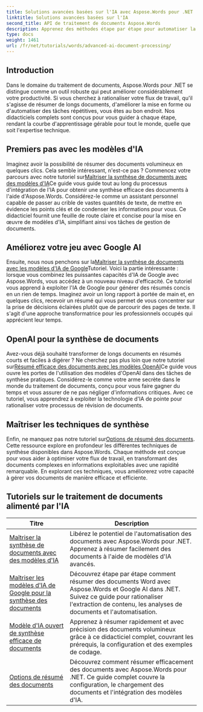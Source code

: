 ```yaml
---
title: Solutions avancées basées sur l'IA avec Aspose.Words pour .NET
linktitle: Solutions avancées basées sur l'IA
second_title: API de traitement de documents Aspose.Words
description: Apprenez des méthodes étape par étape pour automatiser la création, la manipulation et l’analyse de documents avec des informations et des capacités de traitement basées sur l’IA.
type: docs
weight: 1461
url: /fr/net/tutorials/words/advanced-ai-document-processing/
---
```

## Introduction

Dans le domaine du traitement de documents, Aspose.Words pour .NET se distingue comme un outil robuste qui peut améliorer considérablement votre productivité. Si vous cherchez à rationaliser votre flux de travail, qu'il s'agisse de résumer de longs documents, d'améliorer la mise en forme ou d'automatiser des tâches répétitives, vous êtes au bon endroit. Nos didacticiels complets sont conçus pour vous guider à chaque étape, rendant la courbe d'apprentissage gérable pour tout le monde, quelle que soit l'expertise technique.

## Premiers pas avec les modèles d'IA

 Imaginez avoir la possibilité de résumer des documents volumineux en quelques clics. Cela semble intéressant, n'est-ce pas ? Commencez votre parcours avec notre tutoriel sur[Maîtriser la synthèse de documents avec des modèles d'IA](./mastering-document-summarization-ai-model/)Ce guide vous guide tout au long du processus d'intégration de l'IA pour obtenir une synthèse efficace des documents à l'aide d'Aspose.Words. Considérez-le comme un assistant personnel capable de passer au crible de vastes quantités de texte, de mettre en évidence les points clés et de condenser les informations pour vous. Ce didacticiel fournit une feuille de route claire et concise pour la mise en œuvre de modèles d'IA, simplifiant ainsi vos tâches de gestion de documents.

## Améliorez votre jeu avec Google AI

 Ensuite, nous nous penchons sur la[Maîtriser la synthèse de documents avec les modèles d'IA de Google](./mastering-document-summarization-google-ai-model/)Tutoriel. Voici la partie intéressante : lorsque vous combinez les puissantes capacités d'IA de Google avec Aspose.Words, vous accédez à un nouveau niveau d'efficacité. Ce tutoriel vous apprend à exploiter l'IA de Google pour générer des résumés concis en un rien de temps. Imaginez avoir un long rapport à portée de main et, en quelques clics, recevoir un résumé qui vous permet de vous concentrer sur la prise de décisions éclairées plutôt que de parcourir des pages de texte. Il s'agit d'une approche transformatrice pour les professionnels occupés qui apprécient leur temps.

## OpenAI pour la synthèse de documents

 Avez-vous déjà souhaité transformer de longs documents en résumés courts et faciles à digérer ? Ne cherchez pas plus loin que notre tutoriel sur[Résumé efficace des documents avec les modèles OpenAI](./efficient-document-summarization-openai-model/)Ce guide vous ouvre les portes de l'utilisation des modèles d'OpenAI dans des tâches de synthèse pratiques. Considérez-le comme votre arme secrète dans le monde du traitement de documents, conçu pour vous faire gagner du temps et vous assurer de ne pas négliger d'informations critiques. Avec ce tutoriel, vous apprendrez à exploiter la technologie d'IA de pointe pour rationaliser votre processus de révision de documents.

## Maîtriser les techniques de synthèse

 Enfin, ne manquez pas notre tutoriel sur[Options de résumé des documents](./summarize-documents-options/). Cette ressource explore en profondeur les différentes techniques de synthèse disponibles dans Aspose.Words. Chaque méthode est conçue pour vous aider à optimiser votre flux de travail, en transformant des documents complexes en informations exploitables avec une rapidité remarquable. En explorant ces techniques, vous améliorerez votre capacité à gérer vos documents de manière efficace et efficiente.

 ## Tutoriels sur le traitement de documents alimenté par l'IA
| Titre | Description |
| --- | --- |
| [Maîtriser la synthèse de documents avec des modèles d'IA](./mastering-document-summarization-ai-model/) | Libérez le potentiel de l'automatisation des documents avec Aspose.Words pour .NET. Apprenez à résumer facilement des documents à l'aide de modèles d'IA avancés. |
| [Maîtriser les modèles d'IA de Google pour la synthèse des documents](./mastering-document-summarization-google-ai-model/) | Découvrez étape par étape comment résumer des documents Word avec Aspose.Words et Google AI dans .NET. Suivez ce guide pour rationaliser l'extraction de contenu, les analyses de documents et l'automatisation. |
| [Modèle d'IA ouvert de synthèse efficace de documents](./efficient-document-summarization-openai-model/) | Apprenez à résumer rapidement et avec précision des documents volumineux grâce à ce didacticiel complet, couvrant les prérequis, la configuration et des exemples de codage. |
| [Options de résumé des documents](./summarize-documents-options/) | Découvrez comment résumer efficacement des documents avec Aspose.Words pour .NET. Ce guide complet couvre la configuration, le chargement des documents et l'intégration des modèles d'IA. |